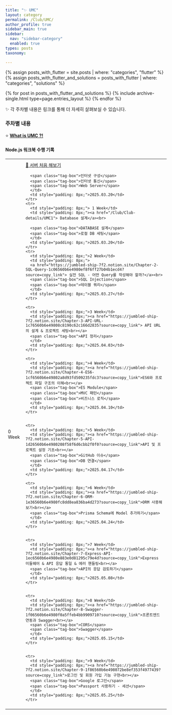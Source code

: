 ```yaml
---
title: "✨ UMC"
layout: category
permalink: /Club/UMC/
author_profile: true
sidebar_main: true
sidebar:
  nav: "sidebar-category"
  enabled: true
types: posts
taxonomy:

---
```


{% assign posts_with_flutter = site.posts | where: "categories", "flutter" %}
{% assign posts_with_flutter_and_solutions = posts_with_flutter | where: "categories", "solutions" %}

{% for post in posts_with_flutter_and_solutions %}
  {% include archive-single.html type=page.entries_layout %}
{% endfor %}


✨ 각 주차별 내용은 링크를 통해 더 자세히 살펴보실 수 있습니다.<br>  


### 주차별 내용

⭐  **[What is UMC ?!](/Club/Club-details/UMC)**  

#### Node.js 워크북 수행 기록

<table style="width: 100%; border-collapse: collapse; text-align: left; font-size: 14px;">
  <tbody>
    <tr>
      <td style="padding: 8px;"> 0 Week</td>
      <td style="padding: 8px;"><a href="/Club/Club-details/UMC0">📝 서버 처음 해보기</a><br>

      <span class="tag-box">인터넷 구성</span>
      <span class="tag-box">인터넷 통신</span>
      <span class="tag-box">Web Server</span>
      </td>
      <td style="padding: 8px;">2025.03.20</td>
    </tr>
    <tr>
      <td style="padding: 8px;"> 1 Week</td>
      <td style="padding: 8px;"><a href="/Club/Club-details/UMC1"> Database 설계</a><br>

      <span class="tag-box">DATABASE 설계</span>
      <span class="tag-box">로컬 DB 세팅</span>
      </td>
      <td style="padding: 8px;">2025.03.20</td>
    </tr>
    <tr>
      <td style="padding: 8px;">2 Week</td>
      <td style="padding: 8px;">
      <a href="https://jumbled-ship-7f2.notion.site/Chapter-2-SQL-Query-1c06560b6e4980ef8f6ff27b04b1ecd4?source=copy_link"> 실전 SQL - 어떤 Query를 작성해야 할까?</a><br>
      <span class="tag-box">SQL Injection</span>
      <span class="tag-box">테이블 쿼리</span>
      </td>
      <td style="padding: 8px;">2025.03.27</td>
    </tr>
    
    <tr>
      <td style="padding: 8px;">3 Week</td>
      <td style="padding: 8px;"><a href="https://jumbled-ship-7f2.notion.site/Chapter-3-API-URL-1c76560b6e49808c8190c62c166d2835?source=copy_link"> API URL의 설계 & 프로젝트 세팅<br></a>      
      <span class="tag-box">API 정리</span>
      </td>
      <td style="padding: 8px;">2025.04.03</td>
    </tr>
    
    <tr>
      <td style="padding: 8px;">4 Week</td>
      <td style="padding: 8px;"><a href="https://jumbled-ship-7f2.notion.site/Chapter-4-ES6-1cf6560b6e49802a8d93fd509235fdc3?source=copy_link">ES6와 프로젝트 파일 구조의 이해<br></a>
      <span class="tag-box">ES Module</span>
      <span class="tag-box">MVC 패턴</span>
      <span class="tag-box">비즈니스 로직</span>
      </td>
      <td style="padding: 8px;">2025.04.10</td>
    </tr>

    
    <tr>
      <td style="padding: 8px;">5 Week</td>
      <td style="padding: 8px;"><a href="https://jumbled-ship-7f2.notion.site/Chapter-5-API-1d26560b6e4980208f58f6d6cbb2f0f0?source=copy_link">API 및 프로젝트 설정 기초<br></a>
      <span class="tag-box">GitHub 이슈</span>
      <span class="tag-box">DB 연결</span>
      </td>
      <td style="padding: 8px;">2025.04.17</td>
    </tr>
    
    <tr>
      <td style="padding: 8px;">6 Week</td>
      <td style="padding: 8px;"><a href="https://jumbled-ship-7f2.notion.site/Chapter-6-ORM-1e36560b6e4980fc8dd8ea836ba4d273?source=copy_link">ORM 사용해보기<br></a>      
      <span class="tag-box">Prisma Schema에 Model 추가하기</span>
      </td>
      <td style="padding: 8px;">2025.04.24</td>
    </tr>

    
    <tr>
      <td style="padding: 8px;">7 Week</td>
      <td style="padding: 8px;"><a href="https://jumbled-ship-7f2.notion.site/Chapter-7-Express-API-1ec6560b6e4980e883e0d81295c79e4d?source=copy_link">Express 미들웨어 & API 응답 통일 & 에러 핸들링<br></a>
      <span class="tag-box">API의 응답 검토하기</span>
      </td>
      <td style="padding: 8px;">2025.05.08</td>
    </tr>

    
    <tr>
      <td style="padding: 8px;">8 Week</td>
      <td style="padding: 8px;"><a href="https://jumbled-ship-7f2.notion.site/Chapter-8-Swagger-1f06560b6e4980f0a5ffeb4bb9909710?source=copy_link">프론트엔드 연동과 Swagger<br></a>
      <span class="tag-box">CORS</span>
      <span class="tag-box">Swagger</span>
      </td>
      <td style="padding: 8px;">2025.05.15</td>
    </tr>

    
    <tr>
      <td style="padding: 8px;">9 Week</td>
      <td style="padding: 8px;"><a href="https://jumbled-ship-7f2.notion.site/Chapter-9-1f86560b6e498072be8ef353f4977439?source=copy_link">로그인 및 회원 가입 기능 구현<br></a>
      <span class="tag-box">Google 로그인</span>
      <span class="tag-box">Passport 사용하기 - 세션</span>
      </td>
      <td style="padding: 8px;">2025.05.25</td>
    </tr>

    
  </tbody>
</table>

<br/>
